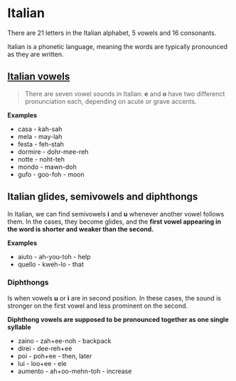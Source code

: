 # Italian

There are 21 letters in the Italian alphabet, 5 vowels and 16 consonants.

Italian is a phonetic language, meaning the words are typically pronounced as they are written.

## [Italian vowels](https://preply.com/en/blog/italian-alphabet/)

> There are seven vowel sounds in Italian: **e** and **o** have two differenct pronunciation each, depending on acute or grave accents.

**Examples**

- casa - kah-sah
- mela - may-lah
- festa - feh-stah
- dormire - dohr-mee-reh
- notte - noht-teh
- mondo - mawn-doh
- gufo - goo-foh - moon

## Italian glides, semivowels and diphthongs

In Italian, we can find semivowels **i** and **u** whenever another vowel follows them. In the cases, they become glides, and the **first vowel appearing in the word is shorter and weaker than the second.**

**Examples**

- aiuto - ah-you-toh - help
- quello - kweh-lo - that

### Diphthongs

Is when vowels **u** or **i** are in second position. In these cases, the sound is stronger on the first vowel and less prominent on the second.

**Diphthong vowels are supposed to be pronounced together as one single syllable**

- zaino - zah+ee-noh - backpack
- direi - dee-reh+ee
- poi - poh+ee - then, later
- lui - loo+ee - ele
- aumento - ah+oo-mehn-toh - increase
